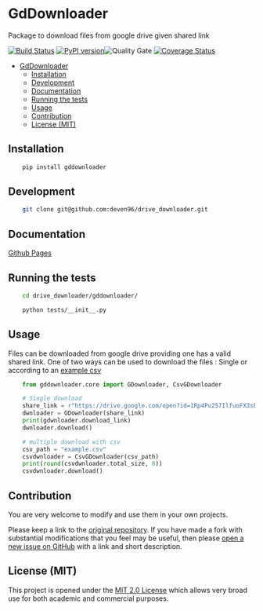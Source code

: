 # GdDownloader 

Package to download files from google drive given shared link

[![Build Status](https://travis-ci.org/deven96/drive_downloader.svg?branch=master)](https://travis-ci.com/deven96/drive_downloader) [![PyPI version](https://badge.fury.io/py/GdDownloader.svg)](https://badge.fury.io/py/GdDownloader)![Quality Gate](https://sonarcloud.io/api/project_badges/measure?project=deven96_drive_downloader&metric=alert_status) [![Coverage Status](https://coveralls.io/repos/github/deven96/drive_downloader/badge.svg?branch=master)](https://coveralls.io/github/deven96/drive_downloader?branch=master)

- [GdDownloader](#gddownloader)
  - [Installation](#installation)
  - [Development](#development)
  - [Documentation](#documentation)
  - [Running the tests](#running-the-tests)
  - [Usage](#usage)
  - [Contribution](#contribution)
  - [License (MIT)](#license-mit)

## Installation

```bash
    pip install gddownloader
```

## Development

```bash
    git clone git@github.com:deven96/drive_downloader.git
```

## Documentation

[Github Pages](https://deven96.github.io/drive_downloader)

## Running the tests

```bash
    cd drive_downloader/gddownloader/
```

```bash
    python tests/__init__.py
```

## Usage

Files can be downloaded from google drive providing one has a valid shared link.
One of two ways can be used to download the files : Single or according to an [example csv](gddownloader/example.csv)

```python
    from gddownloader.core import GDownloader, CsvGDownloader

    # Single download
    share_link = r"https://drive.google.com/open?id=1Rp4Pu257IlfuoFX3sEarm8Mgl75vi1U5"
    dwnloader = GDownloader(share_link)
    print(gdwnloader.download_link)
    dwnloader.download()

    # multiple download with csv
    csv_path = "example.csv"
    csvdwnloader = CsvGDownloader(csv_path)
    print(round(csvdwnloader.total_size, 0))
    csvdwnloader.download()
```

## Contribution

You are very welcome to modify and use them in your own projects.

Please keep a link to the [original repository](https://github.com/deven96/drive_downloader). If you have made a fork with substantial modifications that you feel may be useful, then please [open a new issue on GitHub](https://github.com/deven96/drive_downloader/issues) with a link and short description.

## License (MIT)

This project is opened under the [MIT 2.0 License](https://github.com/deven96/drive_downloader/blob/master/LICENSE) which allows very broad use for both academic and commercial purposes.
